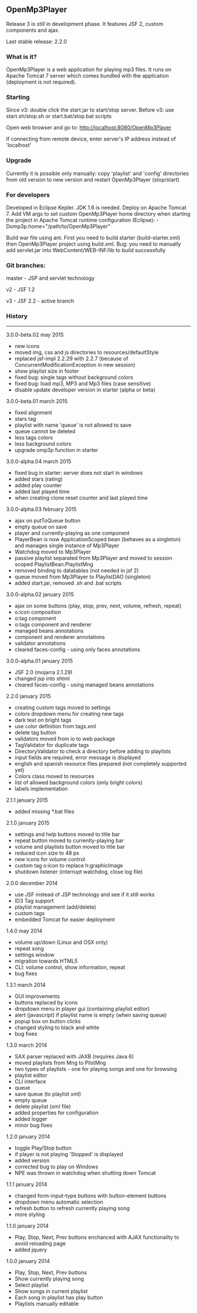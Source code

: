 ## OpenMp3Player


Release 3 is still in development phase. It features JSF 2, custom components and ajax.

Last stable release: 2.2.0


### What is it?

OpenMp3Player is a web application for playing mp3 files. It runs on Apache Tomcat 7 server which comes 
bundled with the application (deployment is not required).


### Starting

Since v3: double click the start.jar to start/stop server.
Before v3: use start.sh/stop.sh or start.bat/stop.bat scripts


Open web browser and go to: <a href="http://localhost:8080/OpenMp3Player">
http://localhost:8080/OpenMp3Player</a>


If connecting from remote device, enter server's IP address instead of 'localhost'



### Upgrade

Currently it is possible only manually:
copy 'playlist' and 'config' directories from old version to new version and 
restart OpenMp3Player (stop/start)



### For developers

Developed in Eclipse Kepler. JDK 1.6 is needed. Deploy on Apache Tomcat 7.
Add VM args to set custom OpenMp3Player home directory when starting the project in 
Apache Tomcat runtime configuration (Eclipse):
-Domp3p.home="/path/to/OpenMp3Player"

Build war file using ant. First you need to build starter (build-starter.xml) then 
OpenMp3Player project using build.xml.
Bug: you need to manually add servlet.jar into WebContent/WEB-INF/lib to build successfully



### Git branches:

master - JSP and servlet technology

v2 - JSF 1.2

v3 - JSF 2.2 - active branch


### History
-------------------
3.0.0-beta.02
may 2015

- new icons
- moved img, css and js directories to resources/defaultStyle
- replaced jsf-impl 2.2.29 with 2.2.7 (because of ConcurrentModificationException in new session)
- show playlist size in footer
- fixed bug: single tags without background colors
- fixed bug: load mp3, MP3 and Mp3 files (case sensitive)
- disable update developer version in starter (alpha or beta)


3.0.0-beta.01
march 2015

- fixed alignment
- stars tag
- playlist with name 'queue' is not allowed to save
- queue cannot be deleted
- less tags colors
- less background colors
- upgrade omp3p function in starter


3.0.0-alpha.04
march 2015

- fixed bug in starter: server does not start in windows
- added stars (rating)
- added play counter
- added last played time
- when creating clone reset counter and last played time


3.0.0-alpha.03
february 2015

- ajax on putToQueue button
- empty queue on save
- player and currently-playing as one component
- PlayerBean is now ApplicationScoped bean (behaves as a singleton) and manages single instance of Mp3Player
- Watchdog moved to Mp3Player
- passive playlist separated from Mp3Player and moved to session scoped PlaylistBean.PlaylistMng
- removed binding to datatables (not needed in jsf 2)
- queue moved from Mp3Player to PlaylistDAO (singleton)
- added start.jar, removed .sh and .bat scripts


3.0.0-alpha.02
january 2015

- ajax on some buttons (play, stop, prev, next, volume, refresh, repeat)
- o:icon composition
- o:tag component
- o:tags component and renderer
- managed beans annotations
- component and renderer annotations
- validator annotations
- cleared faces-config - using only faces annotations


3.0.0-alpha.01
january 2015

- JSF 2.0 (mojarra 2.1.29)
- changed jsp into xhtml
- cleared faces-config - using managed beans annotations


2.2.0
january 2015

- creating custom tags moved to settings
- colors dropdown menu for creating new tags
- dark text on bright tags
- use color definition from tags.xml
- delete tag button
- validators moved from io to web package
- TagValidator for duplicate tags
- DirectoryValidator to check a directory before adding to playlists
- input fields are required, error message is displayed
- english and spanish resource files prepared (not completely supported yet)
- Colors class moved to resources
- list of allowed background colors (only bright colors)
- labels implementation


2.1.1
january 2015

- added missing *.bat files


2.1.0
january 2015

- settings and help buttons moved to title bar
- repeat button moved to currently-playing bar
- volume and playlists button moved to title bar
- reduced icon size to 48 px
- new icons for volume control
- custom tag o:icon to replace h:graphicImage
- shutdown listener (interrupt watchdog, close log file)



2.0.0
december 2014

- use JSF instead of JSP technology and see if it still works
- ID3 Tag support
- playlist management (add/delete)
- custom tags
- embedded Tomcat for easier deployment




1.4.0
may 2014

- volume up/down (Linux and OSX only)
- repeat song
- settings window
- migration towards HTML5
- CLI: volume control, show information, repeat
- bug fixes



1.3.1
march 2014

- GUI improvements
- buttons replaced by icons
- dropdown menu in player gui (containing playlist editor)
- alert (javascript) if playlist name is empty (when saving queue)
- popup box on button clicks
- changed styling to black and white
- bug fixes



1.3.0
march 2014

- SAX parser replaced with JAXB (requires Java 6)
- moved playlists from Mng to PlistMng
- two types of playlists - one for playing songs and one for browsing
- playlist editor
- CLI interface
- queue
- save queue (to playlist xml)
- empty queue
- delete playlist (xml file)
- added properties for configuration
- added logger
- minor bug fixes



1.2.0
january 2014

- toggle Play/Stop button
- if player is not playing 'Stopped' is displayed
- added version
- corrected bug to play on Windows
- NPE was thrown in watchdog when shutting down Tomcat



1.1.1
january 2014

- changed form-input-type buttons with button-element buttons
- dropdown menu automatic selection
- refresh button to refresh currently playing song
- more styling



1.1.0
january 2014

- Play, Stop, Next, Prev buttons enchanced with AJAX functionality to avoid reloading page
- added jquery



1.0.0
january 2014

- Play, Stop, Next, Prev buttons
- Show currently playing song
- Select playlist
- Show songs in current playlist
- Each song in playlist has play button
- Playlists manually editable

